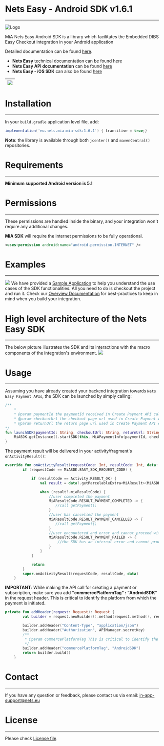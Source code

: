 # Nets Easy - Android SDK v1.6.1
----
![Logo](readme-files/NetsLogo.png)

MiA Nets Easy Android SDK is a library which facilitates the Embedded DIBS Easy Checkout integration in your Android application

Detailed documentation can be found 
[here](https://htmlpreview.github.io/?https://github.com/Nets-eCom/Nets-Easy-Android-SDK/blob/master/documentation/Start%20-%20Overview%20of%20MiA%20Android%20SDK.html).

+ **Nets Easy** technical documentation can be found [here](https://developer.nexigroup.com/nexi-checkout/en-EU/docs/)
+ **Nets Easy API documentation** can be found [here](https://developers.nets.eu/nets-easy/en-EU/api)
+ **Nets Easy - iOS SDK** can also be found [here](https://github.com/Nets-eCom/Nets-Easy-iOS-SDK)


| ![](readme-files/pay_with_saved_card.gif) |  
| --- |


# Installation
----
In your `build.gradle` application level file, add:
```gradle
implementation('eu.nets.mia:mia-sdk:1.6.1') { transitive = true;}
```
    
**Note:** the library is available through both `jcenter()` and `mavenCentral()` repositories.

# Requirements
----
**Minimum supported Android version is 5.1** 

# Permissions
----
These permissions are handled inside the binary, and your integration won't require any additional changes.

**MiA SDK** will require the internet permissions to be fully operational.

```xml
<uses-permission android:name="android.permission.INTERNET" />
```

# Examples
----
![](readme-files/sample_screenshots.jpg)
We have provided a [Sample Application](MiaSample/) to help you understand the use cases of the SDK functionalities. All you need to do is checkout the project and run it. Check our [Overview Documentation](documentation/) for best-practices to keep in mind when you build your integration.

# High level architecture of the Nets Easy SDK
---
The below picture illustrates the SDK and its interactions with the macro components of the integration's environment.
![](readme-files/mia_macro_elements.png)

# Usage
----
Assuming you have already created your backend integration towards `Nets Easy Payment APIs`, the SDK can be launched by simply calling:
```kotlin
/**
    *
    * @param paymentId the paymentId received in Create Payment API call
    * @param checkoutUrl the checkout page url used in Create Payment API call  
    * @param returnUrl the return page url used in Create Payment API call
*/
fun launchSDK(paymentId: String, checkoutUrl: String, returnUrl: String) {
    MiASDK.getInstance().startSDK(this, MiAPaymentInfo(paymentId, checkoutUrl, returnUrl))
}
```

The payment result will be delivered in your activity/fragment's `onActivityResult()`:
```kotlin
override fun onActivityResult(requestCode: Int, resultCode: Int, data: Intent?) {
        if (requestCode == MiASDK.EASY_SDK_REQUEST_CODE) {

            if (resultCode == Activity.RESULT_OK) {
                val result = data?.getParcelableExtra<MiAResult>(MiASDK.BUNDLE_COMPLETE_RESULT)

                when (result?.miaResultCode) {
                    //user completed the payment
                    MiAResultCode.RESULT_PAYMENT_COMPLETED -> {
                       //call getPayment()
                    }
                    //user has cancelled the payment
                    MiAResultCode.RESULT_PAYMENT_CANCELLED -> {
                       //call getPayment()
                    }
                    //user encountered and error and cannot proceed with the payment
                    MiAResultCode.RESULT_PAYMENT_FAILED -> {
                        //the SDK has an internal error and cannot proceed with the current payment
                    }
                }
            }

            return
        }
        super.onActivityResult(requestCode, resultCode, data)
    }
```

**IMPORTANT**: While making the API call for creating a payment or subscription, make sure you add **"commercePlatformTag" : "AndroidSDK"** in the request header. This is critical to identify the platform from which the payment is initiated.
```kotlin
private fun addHeader(request: Request): Request {
        val builder = request.newBuilder().method(request.method(), request.body())

        builder.addHeader("Content-Type", "application/json")
        builder.addHeader("Authorization", APIManager.secretKey)
        /**
         * @param commercePlatformTag This is critical to identify the platform from which the payment is initiated
         */
        builder.addHeader("commercePlatformTag", "AndroidSDK")
        return builder.build()
    }	
```

# Contact
----
If you have any question or feedback, please contact us via email: [in-app-support@nets.eu](mailto:in-app-support@nets.eu)



# License
----

Please check [License file](MiA-SDK-License.md).
